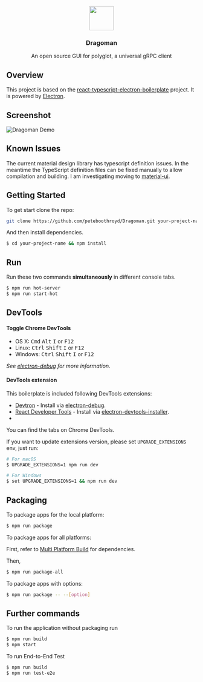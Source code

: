 <p align="center">
  <img src="https://raw.githubusercontent.com/peteboothroyd/Dragoman/master/resources/dragoman-logo.png" height="64">
  <h3 align="center">Dragoman</h3>
  <p align="center">An open source GUI for polyglot, a universal gRPC client<p>
</p>


## Overview
This project is based on the [react-typescript-electron-boilerplate](https://github.com/iRath96/electron-react-typescript-boilerplate) project. It is powered by [Electron](https://electron.atom.io/).

## Screenshot
![Dragoman Demo](https://raw.githubusercontent.com/peteboothroyd/Dragoman/master/resources/dragoman-demo.gif)

## Known Issues
The current material design library has typescript definition issues. In the meantime the TypeScript definition files can be fixed manually to allow compilation and building. I am investigating moving to [material-ui](http://www.material-ui.com/#/).

## Getting Started
To get start clone the repo:
```bash
git clone https://github.com/peteboothroyd/Dragoman.git your-project-name
```
And then install dependencies.
```bash
$ cd your-project-name && npm install
```

## Run

Run these two commands __simultaneously__ in different console tabs.

```bash
$ npm run hot-server
$ npm run start-hot
```

## DevTools

#### Toggle Chrome DevTools

- OS X: <kbd>Cmd</kbd> <kbd>Alt</kbd> <kbd>I</kbd> or <kbd>F12</kbd>
- Linux: <kbd>Ctrl</kbd> <kbd>Shift</kbd> <kbd>I</kbd> or <kbd>F12</kbd>
- Windows: <kbd>Ctrl</kbd> <kbd>Shift</kbd> <kbd>I</kbd> or <kbd>F12</kbd>

*See [electron-debug](https://github.com/sindresorhus/electron-debug) for more information.*

#### DevTools extension

This boilerplate is included following DevTools extensions:

* [Devtron](https://github.com/electron/devtron) - Install via [electron-debug](https://github.com/sindresorhus/electron-debug).
* [React Developer Tools](https://github.com/facebook/react-devtools) - Install via [electron-devtools-installer](https://github.com/GPMDP/electron-devtools-installer).
* 
You can find the tabs on Chrome DevTools.

If you want to update extensions version, please set `UPGRADE_EXTENSIONS` env, just run:

```bash
# For macOS
$ UPGRADE_EXTENSIONS=1 npm run dev

# For Windows
$ set UPGRADE_EXTENSIONS=1 && npm run dev
```
## Packaging

To package apps for the local platform:

```bash
$ npm run package
```

To package apps for all platforms:

First, refer to [Multi Platform Build](https://github.com/electron-userland/electron-builder/wiki/Multi-Platform-Build) for dependencies.

Then,
```bash
$ npm run package-all
```

To package apps with options:

```bash
$ npm run package -- --[option]
```

## Further commands

To run the application without packaging run

```bash
$ npm run build
$ npm start
```

To run End-to-End Test

```bash
$ npm run build
$ npm run test-e2e
```
